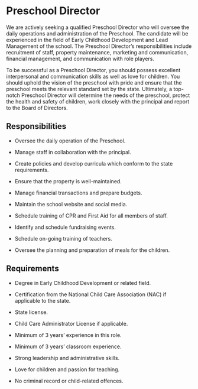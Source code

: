 # Preschool Director

We are actively seeking a qualified Preschool Director who will oversee the daily operations and administration of the Preschool. The candidate will be experienced in the field of Early Childhood Development and Lead Management of the school. The Preschool Director’s responsibilities include recruitment of staff, property maintenance, marketing and communication, financial management, and communication with role players.

To be successful as a Preschool Director, you should possess excellent interpersonal and communication skills as well as love for children. You should uphold the vision of the preschool with pride and ensure that the preschool meets the relevant standard set by the state. Ultimately, a top-notch Preschool Director will determine the needs of the preschool, protect the health and safety of children, work closely with the principal and report to the Board of Directors.

## Responsibilities

* Oversee the daily operation of the Preschool.

* Manage staff in collaboration with the principal.

* Create policies and develop curricula which conform to the state requirements.

* Ensure that the property is well-maintained.

* Manage financial transactions and prepare budgets.

* Maintain the school website and social media.

* Schedule training of CPR and First Aid for all members of staff.

* Identify and schedule fundraising events.

* Schedule on-going training of teachers.

* Oversee the planning and preparation of meals for the children.

## Requirements

* Degree in Early Childhood Development or related field.

* Certification from the National Child Care Association (NAC) if applicable to the state.

* State license.

* Child Care Administrator License if applicable.

* Minimum of 3 years’ experience in this role.

* Minimum of 3 years’ classroom experience.

* Strong leadership and administrative skills.

* Love for children and passion for teaching.

* No criminal record or child-related offences.

